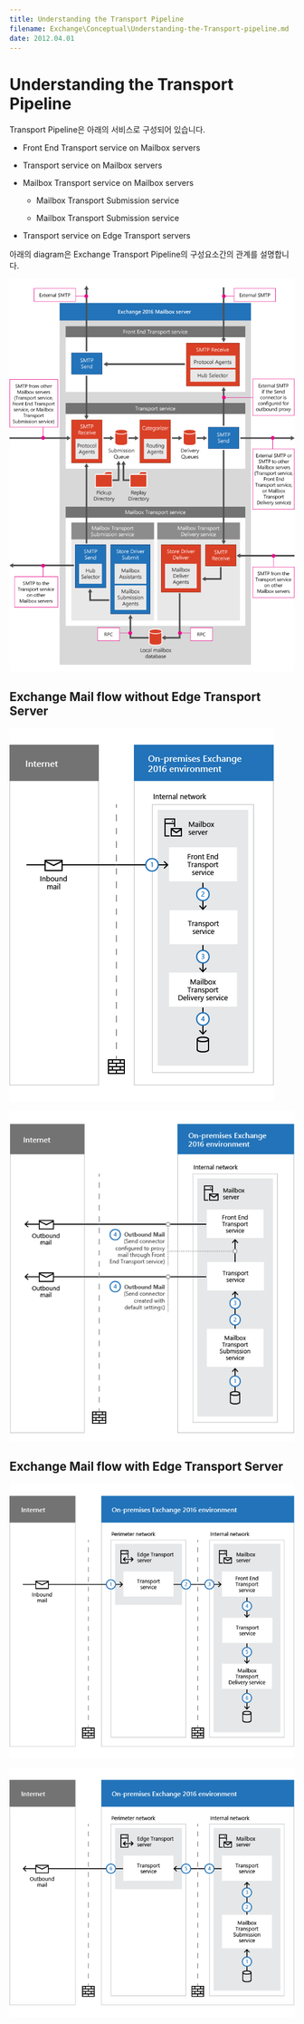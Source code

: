 ```yaml
---
title: Understanding the Transport Pipeline
filename: Exchange\Conceptual\Understanding-the-Transport-pipeline.md
date: 2012.04.01
---
```


# Understanding the Transport Pipeline

Transport Pipeline은 아래의 서비스로 구성되어 있습니다.

- Front End Transport service on Mailbox servers

- Transport service on Mailbox servers

- Mailbox Transport service on Mailbox servers

    - Mailbox Transport Submission service

    - Mailbox Transport Submission service

- Transport service on Edge Transport servers

아래의 diagram은 Exchange Transport Pipeline의 구성요소간의 관계를 설명합니다.

![Transport Pipeline Overview](https://github.com/kj-park/Tech/blob/main/Exchange/.media/transport-pipeline-overview.png?raw=true)

## Exchange Mail flow without Edge Transport Server

![inbound mail flow without edge](https://github.com/kj-park/Tech/blob/main/Exchange/.media/inbound-mail-flow-without-edge.png?raw=true)

![outbound mail flow without edge](https://github.com/kj-park/Tech/blob/main/Exchange/.media/outbound-mail-flow-without-edge.png?raw=true)


## Exchange Mail flow with Edge Transport Server

![inbound mail flow with edge](https://github.com/kj-park/Tech/blob/main/Exchange/.media/inbound-mail-flow-with-edge.png?raw=true)

![outbound mail flow with edge](https://github.com/kj-park/Tech/blob/main/Exchange/.media/outbound-mail-flow-with-edge.png?raw=true)




